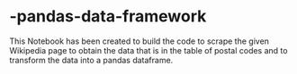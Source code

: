 # -pandas-data-framework
This Notebook has been created to build the code to scrape the given Wikipedia page to obtain the data that is in the table of postal codes and to transform the data into a pandas dataframe.
